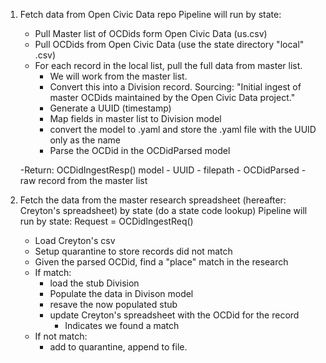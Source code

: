 1. Fetch data from Open Civic Data repo
    Pipeline will run by state:
    - Pull Master list of OCDids form Open Civic Data (us.csv)
    - Pull OCDids from Open Civic Data (use the state directory "local" .csv)
    - For each record in the local list, pull the full data from master list.
        - We will work from the master list.
        - Convert this into a Division record.
            Sourcing:  "Initial ingest of master OCDids maintained by the Open Civic Data project."
        - Generate a UUID (timestamp)
        - Map fields in master list to Division model
        - convert the  model to .yaml and store the .yaml file with the UUID
          only as the name
        - Parse the OCDid in the OCDidParsed model

    -Return:
        OCDidIngestResp() model
            - UUID
            - filepath
            - OCDidParsed
            - raw record from the master list

2. Fetch the data from the master research spreadsheet (hereafter: Creyton's spreadsheet) by state (do a state code lookup)
    Pipeline will run by state:
    Request = OCDidIngestReq()
    - Load  Creyton's csv
    - Setup quarantine to store records did not match
    - Given the parsed OCDid, find a "place" match in the research
    - If match:
        - load the stub Division
        - Populate the data in Divison model
        - resave the now populated stub
        - update Creyton's spreadsheet with the OCDid for the record
            - Indicates we found a match
    - If not match:
        - add to quarantine, append to file.
